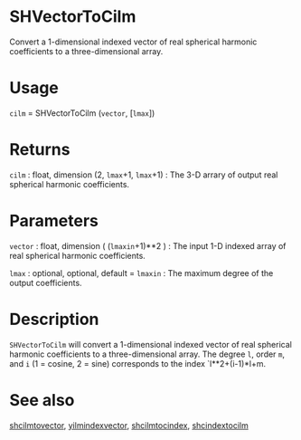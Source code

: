 # SHVectorToCilm

Convert a 1-dimensional indexed vector of real spherical harmonic coefficients to a three-dimensional array.

# Usage

`cilm` = SHVectorToCilm (`vector`, [`lmax`])

# Returns

`cilm` : float, dimension (2, `lmax`+1, `lmax`+1)
:   The 3-D arrary of output real spherical harmonic coefficients.

# Parameters

`vector` : float, dimension ( (`lmaxin`+1)\*\*2 )
:   The input 1-D indexed array of real spherical harmonic coefficients.

`lmax` : optional, optional, default = `lmaxin`
:   The maximum degree of the output coefficients.

# Description

`SHVectorToCilm` will convert a 1-dimensional indexed vector of real spherical harmonic coefficients to a three-dimensional array. The degree `l`, order `m`, and `i` (1 = cosine, 2 = sine) corresponds to the index `l**2+(i-1)*l+m.

# See also

[shcilmtovector](pyshcilmtovector.html), [yilmindexvector](pyyilmindexvector.html), [shcilmtocindex](pyshcilmtocindex.html), [shcindextocilm](pyshcindextocilm.html)
